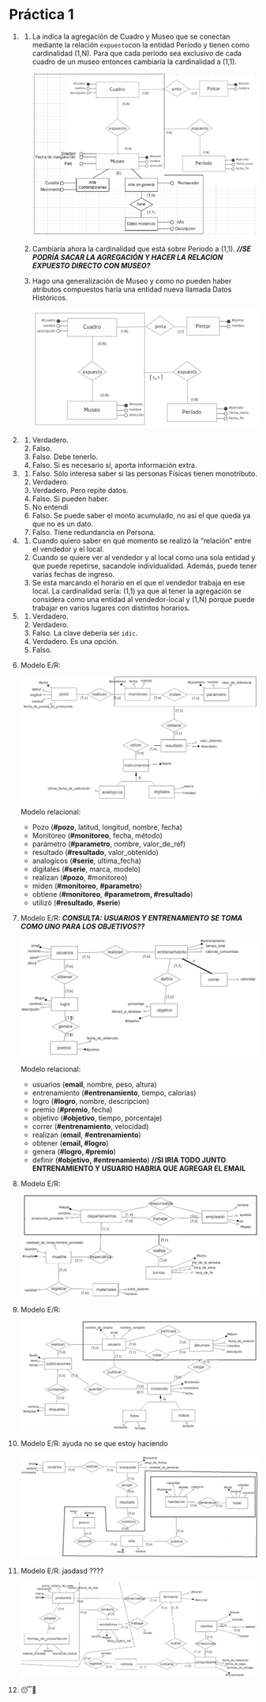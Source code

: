 # Práctica 1

1.  1. La indica la agregación de Cuadro y Museo que se conectan mediante la relación `expuesto`con la entidad Período y tienen como cardinalidad (1,N). Para que cada período sea exclusivo de cada cuadro de un museo entonces cambiaría la cardinalidad a (1,1).

       ![Untitled](img/tp1_1_a.png)

    2. Cambiaría ahora la cardinalidad que está sobre Periodo a (1,1). **_//SE PODRÍA SACAR LA AGREGACIÓN Y HACER LA RELACION EXPUESTO DIRECTO CON MUSEO?_**
    3. Hago una generalización de Museo y como no pueden haber atributos compuestos haría una entidad nueva llamada Datos Históricos.

       ![Untitled](img/tp1_1_c.png)

2.  1. Verdadero.
    2. Falso.
    3. Falso. Debe tenerlo.
    4. Falso. Si es necesario sí, aporta información extra.
3.  1. Falso. Sólo interesa saber si las personas Físicas tienen monotributo.
    2. Verdadero.
    3. Verdadero. Pero repite datos.
    4. Falso. Si pueden haber.
    5. No entendí
    6. Falso. Se puede saber el monto acumulado, no así el que queda ya que no es un dato.
    7. Falso. Tiene redundancia en Persona.
4.  1. Cuando quiero saber en qué momento se realizó la “relación” entre el vendedor y el local.
    2. Cuando se quiere ver al vendedor y al local como una sola entidad y que puede repetirse, sacandole individualidad. Además, puede tener varias fechas de ingreso.
    3. Se esta marcando el horario en el que el vendedor trabaja en ese local. La cardinalidad sería: (1,1) ya que al tener la agregación se considera como una entidad al vendedor-local y (1,N) porque puede trabajar en varios lugares con distintos horarios.
5.  1. Verdadero.
    2. Verdadero.
    3. Falso. La clave debería ser `idic`.
    4. Verdadero. Es una opción.
    5. Falso.
6.  Modelo E/R:

    ![Untitled](img/tp1_6.png)

    Modelo relacional:

    - Pozo (**#pozo**, latitud, longitud, nombre, fecha)
    - Monitoreo (**#monitoreo**, fecha, método)
    - parámetro (**#parametro**, nombre, valor_de_ref)
    - resultado (**#resultado**, valor_obtenido)
    - analogicos (**#serie**, ultima_fecha)
    - digitales (**#serie**, marca, modelo)
    - realizan (**#pozo**, #monitoreo)
    - miden (**#monitoreo**, **#parametro**)
    - obtiene (**#monitoreo**, **#parametrom, #resultado**)
    - utilizó (**#resultado**, **#serie**)

7.  Modelo E/R: **_CONSULTA: USUARIOS Y ENTRENAMIENTO SE TOMA COMO UNO PARA LOS OBJETIVOS??_**

    ![Untitled](img/tp1_7.png)

    Modelo relacional:

    - usuarios (**email**, nombre, peso, altura)
    - entrenamiento (**#entrenamiento**, tiempo, calorias)
    - logro (**#logro**, nombre, descripcion)
    - premio (**#premio**, fecha)
    - objetivo (**#objetivo**, tiempo, porcentaje)
    - correr (**#entrenamiento**, velocidad)
    - realizan (**email**, **#entrenamiento**)
    - obtener (**email, #logro**)
    - genera (**#logro, #premio**)
    - definir (**#objetivo, #entrenamiento**) **//SI IRIA TODO JUNTO ENTRENAMIENTO Y USUARIO HABRIA QUE AGREGAR EL EMAIL**

8.  Modelo E/R:

    ![Untitled](img/tp1_8.png)

9.  Modelo E/R:

    ![Untitled](img/tp1_9.png)

10. Modelo E/R: ayuda no se que estoy haciendo

    ![Untitled](img/tp1_10.png)

11. Modelo E/R: jasdasd ????

    ![Untitled](img/tp1_11.png)

12. 😴🥱
